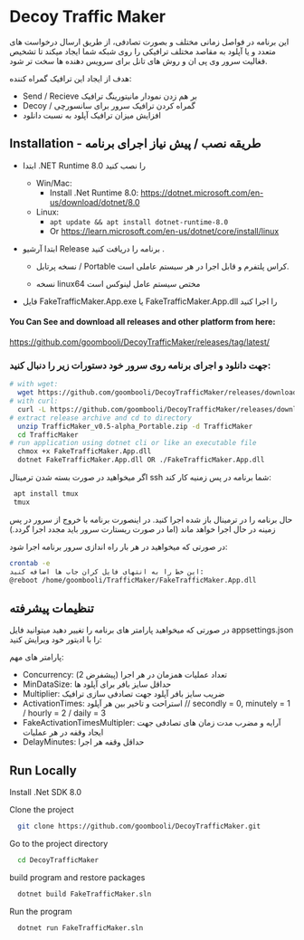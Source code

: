 
# Decoy Traffic Maker

این برنامه در فواصل زمانی مختلف و بصورت تصادفی، از طریق ارسال درخواست های متعدد و یا آپلود به مقاصد مختلف ترافیکی را روی شبکه شما ایجاد میکند تا تشخیص فغالیت سرور وی پی ان و روش های تانل برای سرویس دهنده ها سخت تر شود.

هدف از ایجاد این ترافیک گمراه کننده:
- Send / Recieve بر هم زدن نمودار مانیتورینگ ترافیک
- Decoy / گمراه کردن ترافیک سرور برای سانسورچی
-  افزایش میزان ترافیک آپلود به نسبت دانلود



## Installation - طریقه نصب /  پیش نیاز اجرای برنامه

* ابتدا .NET Runtime 8.0 را نصب کنید
  * Win/Mac:
    * Install .Net Runtime 8.0: https://dotnet.microsoft.com/en-us/download/dotnet/8.0
  * Linux:
    * ``` apt update && apt install dotnet-runtime-8.0 ```
    * Or https://learn.microsoft.com/en-us/dotnet/core/install/linux
* ابتدا آرشیو Release برنامه را دریافت کنید .

  * نسخه پرتابل / Portable کراس پلتفرم و قابل اجرا در هر سیستم عاملی است.

  * نسخه linux64 مختص سیستم عامل لینوکس است
* فایل FakeTrafficMaker.App.exe یا FakeTrafficMaker.App.dll را اجرا کنید

#### You Can See and download all releases and other platform from here:
https://github.com/goombooli/DecoyTrafficMaker/releases/tag/latest/

### جهت دانلود و اجرای برنامه روی سرور خود دستورات زیر را دنبال کنید:
```bash
# with wget:
  wget https://github.com/goombooli/DecoyTrafficMaker/releases/download/latest/TrafficMaker_v0.5-alpha_Portable.zip
# with curl:
  curl -L https://github.com/goombooli/DecoyTrafficMaker/releases/download/latest/TrafficMaker_v0.5-alpha_Portable.zip
# extract release archive and cd to directory
  unzip TrafficMaker_v0.5-alpha_Portable.zip -d TrafficMaker
  cd TrafficMaker
# run application using dotnet cli or like an executable file
  chmox +x FakeTrafficMaker.App.dll
  dotnet FakeTrafficMaker.App.dll OR ./FakeTrafficMaker.App.dll
```
اگر میخواهید در صورت بسته شدن ترمینال  ssh شما برنامه در پس زمنیه کار کند:
```bash
 apt install tmux
 tmux
```
 حال برنامه را در ترمینال 
 باز شده اجرا کنید. در اینصورت برنامه با خروج از سرور در پس زمینه در حال اجرا خواهد ماند (اما در صورت ریستارت سرور باید مجدد اجرا گردد.)

 در صورتی که میخواهید در هر بار راه اندازی سرور برنامه اجرا شود:
 ```bash
 crontab -e
 این خط را به انتهای فایل کران جاب ها اضافه کنید:
 @reboot /home/goombooli/TrafficMaker/FakeTrafficMaker.App.dll
 ```

## تنظیمات پیشرفته
در صورتی که میخواهید پارامتر های برنامه را تغییر دهید میتوانید فایل appsettings.json را با ادیتور خود ویرایش کنید:

پارامتر های مهم:
- Concurrency: تعداد عملیات همزمان در هر اجرا (پیشفرض 2)
- MinDataSize: حداقل سایز بافر برای آپلود ها
- Multiplier: ضریب سایز بافر آپلود جهت تصادفی سازی ترافیک
- ActivationTimes: استراحت و تاخیر بین هر آپلود  // secondly = 0, minutely = 1 / hourly = 2 / daily = 3
- FakeActivationTimesMultipler: آرایه و مضرب مدت زمان های تصادفی جهت ایجاد وقفه در هر عملیات
- DelayMinutes: حداقل وقفه هر اجرا
## Run Locally
Install .Net SDK 8.0 

Clone the project

```bash
  git clone https://github.com/goombooli/DecoyTrafficMaker.git
```

Go to the project directory

```bash
  cd DecoyTrafficMaker
```

build program and restore packages

```bash
  dotnet build FakeTrafficMaker.sln
```

Run the program

```bash
  dotnet run FakeTrafficMaker.sln
```

